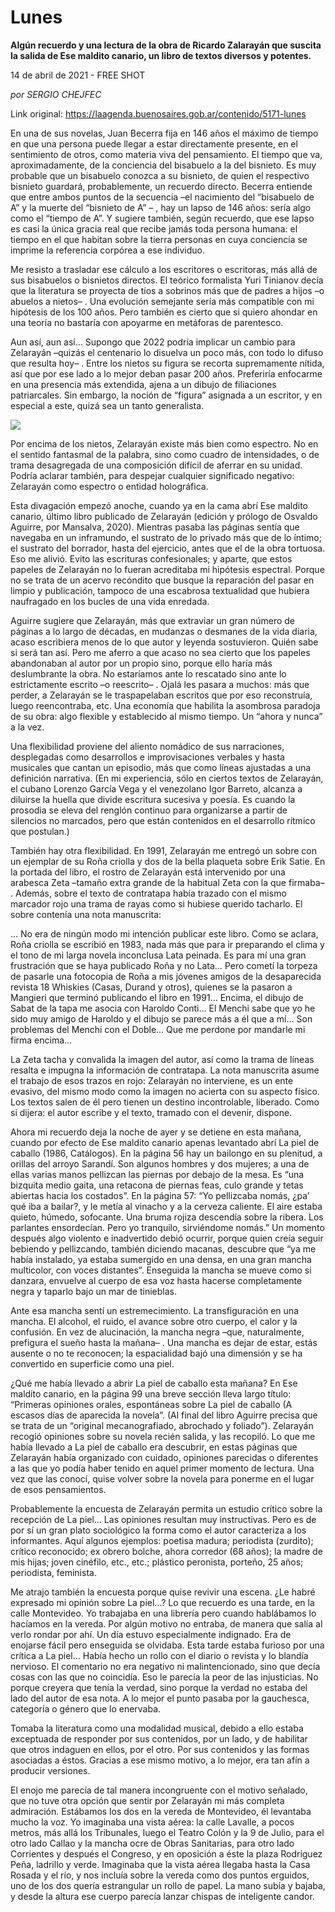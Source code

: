 # Lunes

**Algún recuerdo y una lectura de la obra de Ricardo Zalarayán que suscita la salida de Ese maldito canario, un libro de textos diversos y potentes.**

14 de abril de 2021 - FREE SHOT

_por SERGIO CHEJFEC_

Link original: https://laagenda.buenosaires.gob.ar/contenido/5171-lunes



En una de sus novelas, Juan Becerra fija en 146 años el máximo de tiempo en que una persona puede llegar a estar directamente presente, en el sentimiento de otros, como materia viva del pensamiento. El tiempo que va, aproximadamente, de la conciencia del bisabuelo a la del bisnieto. Es muy probable que un bisabuelo conozca a su bisnieto, de quien el respectivo bisnieto guardará, probablemente, un recuerdo directo. Becerra entiende que entre ambos puntos de la secuencia –el nacimiento del “bisabuelo de A” y la muerte del “bisnieto de A” – , hay un lapso de 146 años: sería algo como el “tiempo de A”. Y sugiere también, según recuerdo, que ese lapso es casi la única gracia real que recibe jamás toda persona humana: el tiempo en el que habitan sobre la tierra personas en cuya conciencia se imprime la referencia corpórea a ese individuo.




Me resisto a trasladar ese cálculo a los escritores o escritoras, más allá de sus bisabuelos o bisnietos directos. El teórico formalista Yuri Tinianov decía que la literatura se proyecta de tíos a sobrinos más que de padres a hijos –o abuelos a nietos– . Una evolución semejante sería más compatible con mi hipótesis de los 100 años. Pero también es cierto que si quiero ahondar en una teoría no bastaría con apoyarme en metáforas de parentesco.




Aun así, aun así… Supongo que 2022 podría implicar un cambio para Zelarayán –quizás el centenario lo disuelva un poco más, con todo lo difuso que resulta hoy– . Entre los nietos su figura se recorta supremamente nítida, así que por ese lado a lo mejor deban pasar 200 años. Preferiría enfocarme en una presencia más extendida, ajena a un dibujo de filiaciones patriarcales. Sin embargo, la noción de “figura” asignada a un escritor, y en especial a este, quizá sea un tanto generalista.




![](https://cdn.flowlikemusic.com/files/images/46695/165888d0-a659-4526-9d8b-9e65a7522f45.jpeg)




Por encima de los nietos, Zelarayán existe más bien como espectro. No en el sentido fantasmal de la palabra, sino como cuadro de intensidades, o de trama desagregada de una composición difícil de aferrar en su unidad. Podría aclarar también, para despejar cualquier significado negativo: Zelarayán como espectro o entidad holográfica.




Esta divagación empezó anoche, cuando ya en la cama abrí Ese maldito canario, último libro publicado de Zelarayán (edición y prólogo de Osvaldo Aguirre, por Mansalva, 2020). Mientras pasaba las páginas sentía que navegaba en un inframundo, el sustrato de lo privado más que de lo íntimo; el sustrato del borrador, hasta del ejercicio, antes que el de la obra tortuosa. Eso me alivió. Evito las escrituras confesionales; y aparte, que estos papeles de Zelarayán no lo fueran acreditaba mi hipótesis espectral. Porque no se trata de un acervo recóndito que busque la reparación del pasar en limpio y publicación, tampoco de una escabrosa textualidad que hubiera naufragado en los bucles de una vida enredada.




Aguirre sugiere que Zelarayán, más que extraviar un gran número de páginas a lo largo de décadas, en mudanzas o desmanes de la vida diaria, acaso escribiera menos de lo que autor y leyenda sostuvieron. Quién sabe si será tan así. Pero me aferro a que acaso no sea cierto que los papeles abandonaban al autor por un propio sino, porque ello haría más deslumbrante la obra. No estaríamos ante lo rescatado sino ante lo estrictamente escrito –o reescrito– . Ojalá les pasara a muchos: más que perder, a Zelarayán se le traspapelaban escritos que por eso reconstruía, luego reencontraba, etc. Una economía que habilita la asombrosa paradoja de su obra: algo flexible y establecido al mismo tiempo. Un “ahora y nunca” a la vez.




Una flexibilidad proviene del aliento nomádico de sus narraciones, desplegadas como desarrollos e improvisaciones verbales y hasta musicales que cantan un episodio, más que como líneas ajustadas a una definición narrativa. (En mi experiencia, sólo en ciertos textos de Zelarayán, el cubano Lorenzo García Vega y el venezolano Igor Barreto, alcanza a diluirse la huella que divide escritura sucesiva y poesía. Es cuando la prosodia se eleva del renglón continuo para organizarse a partir de silencios no marcados, pero que están contenidos en el desarrollo rítmico que postulan.)




También hay otra flexibilidad. En 1991, Zelarayán me entregó un sobre con un ejemplar de su Roña criolla y dos de la bella plaqueta sobre Erik Satie. En la portada del libro, el rostro de Zelarayán está intervenido por una arabesca Zeta –tamaño extra grande de la habitual Zeta con la que firmaba– . Además, sobre el texto de contratapa había trazado con el mismo marcador rojo una trama de rayas como si hubiese querido tacharlo. El sobre contenía una nota manuscrita:




… No era de ningún modo mi intención publicar este libro. Como se aclara, Roña criolla se escribió en 1983, nada más que para ir preparando el clima y el tono de mi larga novela inconclusa Lata peinada. Es para mí una gran frustración que se haya publicado Roña y no Lata… Pero cometí la torpeza de pasarle una fotocopia de Roña a mis jóvenes amigos de la desaparecida revista 18 Whiskies (Casas, Durand y otros), quienes se la pasaron a Mangieri que terminó publicando el libro en 1991… Encima, el dibujo de Sabat de la tapa me asocia con Haroldo Conti… El Menchi sabe que yo he sido muy amigo de Haroldo y el dibujo se parece más a él que a mí… Son problemas del Menchi con el Doble… Que me perdone por mandarle mi firma encima…




La Zeta tacha y convalida la imagen del autor, así como la trama de líneas resalta e impugna la información de contratapa. La nota manuscrita asume el trabajo de esos trazos en rojo: Zelarayán no interviene, es un ente evasivo, del mismo modo como la imagen no acierta con su aspecto físico. Los textos salen de él pero tienen un destino incontrolable, liberado. Como si dijera: el autor escribe y el texto, tramado con el devenir, dispone.




Ahora mi recuerdo deja la noche de ayer y se detiene en esta mañana, cuando por efecto de Ese maldito canario apenas levantado abrí La piel de caballo (1986, Catálogos). En la página 56 hay un bailongo en su plenitud, a orillas del arroyo Sarandí. Son algunos hombres y dos mujeres; a una de ellas varias manos pellizcan las piernas por debajo de la mesa. Es “una bizquita medio gaita, una retacona de piernas feas, culo grande y tetas abiertas hacia los costados”. En la página 57: “Yo pellizcaba nomás, ¿pa’ qué iba a bailar?, y le metía al vinacho y a la cerveza caliente. El aire estaba quieto, húmedo, sofocante. Una bruma rojiza descendía sobre la ribera. Los parlantes ensordecían. Pero yo tranquilo, sirviéndome nomás.” Un momento después algo violento e inadvertido debió ocurrir, porque quien creía seguir bebiendo y pellizcando, también diciendo macanas, descubre que “ya me había instalado, ya estaba sumergido en una densa, en una gran mancha multicolor, con voces distantes”. Enseguida la mancha se mueve como si danzara, envuelve al cuerpo de esa voz hasta hacerse completamente negra y taparlo bajo un mar de tinieblas.




Ante esa mancha sentí un estremecimiento. La transfiguración en una mancha. El alcohol, el ruido, el avance sobre otro cuerpo, el calor y la confusión. En vez de alucinación, la mancha negra –que, naturalmente, prefigura el sueño hasta la mañana– . Una mancha es dejar de estar, estás ausente o no te reconocen; la espacialidad bajó una dimensión y se ha convertido en superficie como una piel.




¿Qué me había llevado a abrir La piel de caballo esta mañana? En Ese maldito canario, en la página 99 una breve sección lleva largo título: “Primeras opiniones orales, espontáneas sobre La piel de caballo (A escasos días de aparecida la novela”. (Al final del libro Aguirre precisa que se trata de un “original mecanografiado, abrochado y foliado”). Zelarayán recogió opiniones sobre su novela recién salida, y las recopiló. Lo que me había llevado a La piel de caballo era descubrir, en estas páginas que Zelarayán había organizado con cuidado, opiniones parecidas o diferentes a las que yo podía haber tenido en aquel primer momento de lectura. Una vez que las conocí, quise volver sobre la novela para ponerme en el lugar de esos pensamientos.




Probablemente la encuesta de Zelarayán permita un estudio crítico sobre la recepción de La piel… Las opiniones resultan muy instructivas. Pero es de por sí un gran plato sociológico la forma como el autor caracteriza a los informantes. Aquí algunos ejemplos: poetisa madura; periodista (zurdito); crítico reconocido; ex obrero bolche, ahora corredor (68 años); la madre de mis hijas; joven cinéfilo, etc., etc.; plástico peronista, porteño, 25 años; periodista, feminista.




Me atrajo también la encuesta porque quise revivir una escena. ¿Le habré expresado mi opinión sobre La piel…? Lo que recuerdo es una tarde, en la calle Montevideo. Yo trabajaba en una librería pero cuando hablábamos lo hacíamos en la vereda. Por algún motivo no entraba, de manera que salía al verlo rondar por ahí. Un día estuvo especialmente indignado. Era de enojarse fácil pero enseguida se olvidaba. Esta tarde estaba furioso por una crítica a La piel… Había hecho un rollo con el diario o revista y lo blandía nervioso. El comentario no era negativo ni malintencionado, sino que decía cosas con las que no coincidía. Eso le parecía la peor de las injusticias. No porque creyera que tenía la verdad, sino porque la verdad no estaba del lado del autor de esa nota. A lo mejor el punto pasaba por la gauchesca, categoría o género que lo enervaba.




Tomaba la literatura como una modalidad musical, debido a ello estaba exceptuada de responder por sus contenidos, por un lado, y de habilitar que otros indaguen en ellos, por el otro. Por sus contenidos y las formas asociadas a éstos. Gracias a ese mismo motivo, a lo mejor, era tan afín a producir versiones.




El enojo me parecía de tal manera incongruente con el motivo señalado, que no tuve otra opción que sentir por Zelarayán mi más completa admiración. Estábamos los dos en la vereda de Montevideo, él levantaba mucho la voz. Yo imaginaba una vista aérea: la calle Lavalle, a pocos metros, más allá los Tribunales, luego el Teatro Colón y la 9 de Julio, para el otro lado Callao y la mancha ocre de Obras Sanitarias, para otro lado Corrientes y después el Congreso, y en oposición a éste la plaza Rodríguez Peña, ladrillo y verde. Imaginaba que la vista aérea llegaba hasta la Casa Rosada y el río, y nos incluía sobre la vereda como dos puntos erguidos, uno de los dos quería estrangular un rollo de papel. La mano subía y bajaba, y desde la altura ese cuerpo parecía lanzar chispas de inteligente candor.



